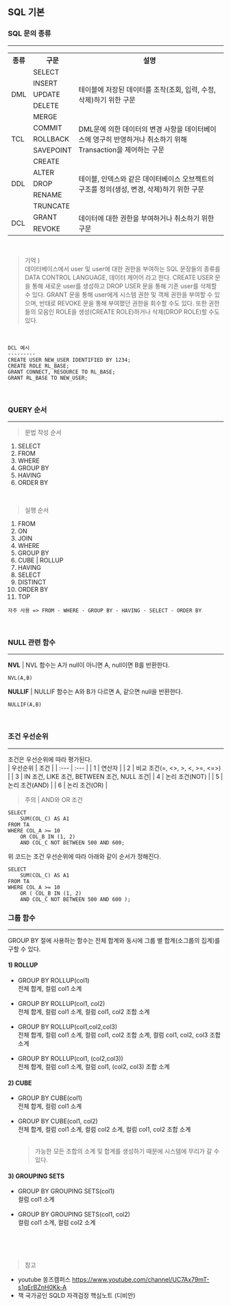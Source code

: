 ## SQL 기본

### SQL 문의 종류

---

<table>
  <tr> <th/>종류 <th/>구문 <th/>설명 </tr>
  <tr>
    <td rowspan="5">DML</td>
    <td>SELECT</td>
    <td rowspan="5"> 테이블에 저장된 데이터를 조작(조회, 입력, 수정, 삭제)하기 위한 구문</td>
  </tr>
  <tr> <td>INSERT</td> </tr>
  <tr> <td>UPDATE</td> </tr>
  <tr> <td>DELETE</td> </tr>
  <tr> <td>MERGE</td> </tr>

  <tr>
    <td rowspan="3">TCL</td>
    <td>COMMIT</td>
    <td rowspan="3"> DML문에 의한 데이터의 변경 사항을 데이터베이스에 영구히 반영하거나 취소하기 위해 Transaction을 제어하는 구문</td>
  </tr>
  <tr> <td>ROLLBACK</td> </tr>
  <tr> <td>SAVEPOINT</td> </tr>

  <tr>
    <td rowspan="5">DDL</td>
    <td>CREATE</td>
    <td rowspan="5">테이블, 인덱스와 같은 데이터베이스 오브젝트의 구조를 정의(생성, 변경, 삭제)하기 위한 구문</td>
  </tr>
  <tr> <td>ALTER</td> </tr>
  <tr> <td>DROP</td> </tr>
  <tr> <td>RENAME</td> </tr>
  <tr> <td>TRUNCATE</td> </tr>

  <tr>
    <td rowspan="2">DCL</td>
    <td>GRANT</td>
    <td rowspan="2">데이터에 대한 권한을 부여하거나 취소하기 위한 구문</td>
  </tr>
  <tr> <td>REVOKE</td> </tr>
</table>

<br>

> 기억 )  
> 데이터베이스에서 user 및 user에 대한 권한을 부여하는 SQL 문장들의 종류를 DATA CONTROL LANGUAGE, 데이터 제어어 라고 한다. CREATE USER 문을 통해 새로운 user를 생성하고 DROP USER 문을 통해 기존 user를 삭제할 수 있다. GRANT 문을 통해 user에게 시스템 권한 및 객체 권한을 부여할 수 있으며, 반태로 REVOKE 문을 통해 부여했던 권한을 회수할 수도 있다. 또한 권한들의 모음인 ROLE을 생성(CREATE ROLE)하거나 삭제(DROP ROLE)할 수도 있다.

<br>

```
DCL 예시
---------
CREATE USER NEW_USER IDENTIFIED BY 1234;
CREATE ROLE RL_BASE;
GRANT CONNECT, RESOURCE TO RL_BASE;
GRANT RL_BASE TO NEW_USER;
```

<br>

### QUERY 순서

---

> 문법 작성 순서

1. SELECT
2. FROM
3. WHERE
4. GROUP BY
5. HAVING
6. ORDER BY

<br>

> 실행 순서

1. FROM
2. ON
3. JOIN
4. WHERE
5. GROUP BY
6. CUBE | ROLLUP
7. HAVING
8. SELECT
9. DISTINCT
10. ORDER BY
11. TOP

```
자주 사용 => FROM - WHERE - GROUP BY - HAVING - SELECT - ORDER BY
```

<br>

### NULL 관련 함수

---

**NVL** | NVL 함수는 A가 null이 아니면 A, null이면 B를 반환한다.

```
NVL(A,B)
```

**NULLIF** | NULLIF 함수는 A와 B가 다르면 A, 같으면 null을 반환한다.

```
NULLIF(A,B)
```

<br>

### 조건 우선순위

---

조건은 우선순위에 따라 평가된다.  
| 우선순위 | 조건 |
| :--- | :--- |
| 1 | 연산자 |
| 2 | 비교 조건(=, <>, >, <, >=, <=>) |
| 3 | IN 조건, LIKE 조건, BETWEEN 조건, NULL 조건|
| 4 | 논리 조건(NOT) |
| 5 | 논리 조건(AND) |
| 6 | 논리 조건(OR) |
<br>

> 주의 | AND와 OR 조건

```
SELECT
    SUM(COL_C) AS A1
FROM TA
WHERE COL_A >= 10
    OR COL_B IN (1, 2)
    AND COL_C NOT BETWEEN 500 AND 600;
```

위 코드는 조건 우선순위에 따라 아래와 같이 순서가 정해진다.

```
SELECT
    SUM(COL_C) AS A1
FROM TA
WHERE COL_A >= 10
    OR ( COL_B IN (1, 2)
    AND COL_C NOT BETWEEN 500 AND 600 );
```

### 그룹 함수

---

GROUP BY 절에 사용하는 함수는 전체 합계와 동시에 그룹 별 합계(소그룹의 집계)를 구할 수 있다.

#### 1) ROLLUP

- GROUP BY ROLLUP(col1)
  <br>전체 합계, 컬럼 col1 소계
  <br><br>
- GROUP BY ROLLUP(col1, col2)
  <br>전체 합계, 컬럼 col1 소계, 컬럼 col1, col2 조합 소계
  <br><br>
- GROUP BY ROLLUP(col1,col2,col3)
  <br>전체 합계, 컬럼 col1 소계, 컬럼 col1, col2 조합 소계, 컬럼 col1, col2, col3 조합 소계
  <br><br>
- GROUP BY ROLLUP(col1, (col2,col3))
  <br>전체 합계, 컬럼 col1 소계, 컬럼 col1, (col2, col3) 조합 소계

#### 2) CUBE

- GROUP BY CUBE(col1)
  <br>전체 합계, 컬럼 col1 소계
  <br><br>
- GROUP BY CUBE(col1, col2)
  <br>전체 합계, 컬럼 col1 소계, 컬럼 col2 소계, 컬럼 col1, col2 조합 소계
  <br><br>
  > 가능한 모든 조합의 소계 및 합계를 생성하기 때문에 시스템에 무리가 갈 수 있다.

#### 3) GROUPING SETS

- GROUP BY GROUPING SETS(col1)
  <br>컬럼 col1 소계
  <br><br>
- GROUP BY GROUPING SETS(col1, col2)
  <br>컬럼 col1 소계, 컬럼 col2 소계
  <br><br>

<br><br>

> 참고

- youtube 쏭즈캠퍼스 https://www.youtube.com/channel/UC7Ax79mT-s1qErBZnH0Kk-A
- 책 국가공인 SQLD 자격검정 핵심노트 (디비안)
